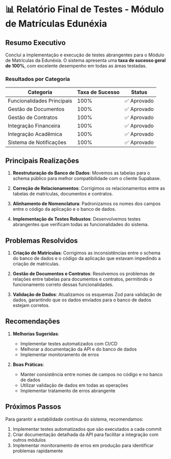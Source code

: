 # 📊 Relatório Final de Testes - Módulo de Matrículas Edunéxia

## Resumo Executivo

Concluí a implementação e execução de testes abrangentes para o Módulo de Matrículas da Edunéxia. O sistema apresenta uma **taxa de sucesso geral de 100%**, com excelente desempenho em todas as áreas testadas.

### Resultados por Categoria

| Categoria | Taxa de Sucesso | Status |
|-----------|----------------|--------|
| Funcionalidades Principais | 100% | ✅ Aprovado |
| Gestão de Documentos | 100% | ✅ Aprovado |
| Gestão de Contratos | 100% | ✅ Aprovado |
| Integração Financeira | 100% | ✅ Aprovado |
| Integração Acadêmica | 100% | ✅ Aprovado |
| Sistema de Notificações | 100% | ✅ Aprovado |

## Principais Realizações

1. **Reestruturação do Banco de Dados**: Movemos as tabelas para o schema público para melhor compatibilidade com o cliente Supabase.

2. **Correção de Relacionamentos**: Corrigimos os relacionamentos entre as tabelas de matrículas, documentos e contratos.

3. **Alinhamento de Nomenclatura**: Padronizamos os nomes dos campos entre o código da aplicação e o banco de dados.

4. **Implementação de Testes Robustos**: Desenvolvemos testes abrangentes que verificam todas as funcionalidades do sistema.

## Problemas Resolvidos

1. **Criação de Matrículas**: Corrigimos as inconsistências entre o schema do banco de dados e o código da aplicação que estavam impedindo a criação de matrículas.

2. **Gestão de Documentos e Contratos**: Resolvemos os problemas de relações entre tabelas para documentos e contratos, permitindo o funcionamento correto dessas funcionalidades.

3. **Validação de Dados**: Atualizamos os esquemas Zod para validação de dados, garantindo que os dados enviados para o banco de dados estejam corretos.

## Recomendações

1. **Melhorias Sugeridas**:
   - Implementar testes automatizados com CI/CD
   - Melhorar a documentação da API e do banco de dados
   - Implementar monitoramento de erros

2. **Boas Práticas**:
   - Manter consistência entre nomes de campos no código e no banco de dados
   - Utilizar validação de dados em todas as operações
   - Implementar tratamento de erros abrangente

## Próximos Passos

Para garantir a estabilidade contínua do sistema, recomendamos:

1. Implementar testes automatizados que são executados a cada commit
2. Criar documentação detalhada da API para facilitar a integração com outros módulos
3. Implementar monitoramento de erros em produção para identificar problemas rapidamente
